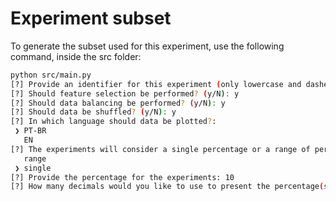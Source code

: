 # Experiment subset

To generate the subset used for this experiment, use the following command, inside the src folder:

```bash
python src/main.py
[?] Provide an identifier for this experiment (only lowercase and dashes allowed): primary-experiment-fs-balanced-shuffled
[?] Should feature selection be performed? (y/N): y
[?] Should data balancing be performed? (y/N): y
[?] Should data be shuffled? (y/N): y
[?] In which language should data be plotted?: 
 ❯ PT-BR
   EN
[?] The experiments will consider a single percentage or a range of percentages?: 
   range
 ❯ single
[?] Provide the percentage for the experiments: 10
[?] How many decimals would you like to use to present the percentage(s)?: 0
```